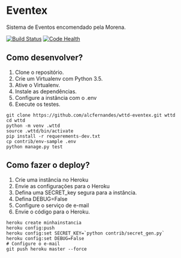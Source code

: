 # Eventex

Sistema de Eventos encomendado pela Morena.

[![Build Status](https://travis-ci.org/alcfernandes/wttd-eventex.svg?branch=master)](https://travis-ci.org/alcfernandes/wttd-eventex)
[![Code Health](https://landscape.io/github/alcfernandes/wttd-eventex/master/landscape.svg?style=flat)](https://landscape.io/github/alcfernandes/wttd-eventex/master)


## Como desenvolver?

1. Clone o repositório.
2. Crie um Virtualenv com Python 3.5.
3. Ative o Virtualenv.
4. Instale as dependências.
5. Configure a instância com o .env
6. Execute os testes.

```console
git clone https://github.com/alcfernandes/wttd-eventex.git wttd
cd wttd
python -m venv .wttd
source .wttd/bin/activate
pip install -r requerements-dev.txt
cp contrib/env-sample .env
python manage.py test

```

## Como fazer o deploy?

1. Crie uma instância no Heroku
2. Envie as configurações para o Heroku
3. Defina uma SECRET_key segura para a instância.
4. Defina DEBUG=False
5. Configure o serviço de e-mail
6. Envie o código para o Heroku.

```console
heroku create minhainstancia
heroku config:push
heroku config:set SECRET_KEY=`python contrib/secret_gen.py`
heroku config:set DEBUG=False
# Configure o e-mail
git push heroku master --force
```
